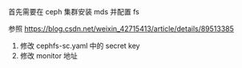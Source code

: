 首先需要在 ceph 集群安装 mds 并配置 fs

参照 https://blog.csdn.net/weixin_42715413/article/details/89513385

1. 修改 cephfs-sc.yaml 中的 secret key
2. 修改 monitor 地址